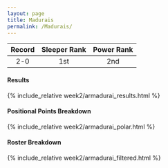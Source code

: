 ```yaml
---
layout: page
title: Madurais
permalink: /Madurais/
---
```


Record | Sleeper Rank | Power Rank               
:--: | :--: | :--:
2-0 | 1st | 2nd   

#### Results
{% include_relative week2/armadurai_results.html %}

#### Positional Points Breakdown
{% include_relative week2/armadurai_polar.html %}

#### Roster Breakdown
{% include_relative week2/armadurai_filtered.html %}

